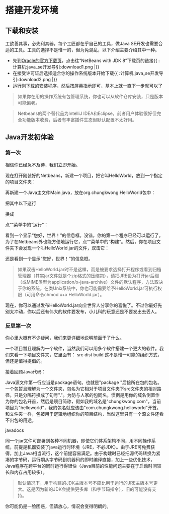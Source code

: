 # 搭建开发环境 #
## 下载和安装 ##

工欲善其事，必先利其器。每个工匠都在乎自己的工具，做Java SE开发也需要合适的工具。工具的选择不是惟一的，但为免混乱，以下介绍主要介绍其中一种。

  - 先到[Oracle的官方下载页](http://www.oracle.com/technetwork/java/javase/downloads/index.html)，点击往“NetBeans with JDK 8”下载页的链接{{ :计算机:java_se开发导引:download1.png |}}
  - 在接受许可证后选择适合你的操作系统版本开始下载{{ :计算机:java_se开发导引:download2.png |}}
  - 运行刚下载的安装程序，然后按屏幕指示即可，基本上就一直下一步就可以了

> 如果你在用的操作系统有包管理系统，你也可以从软件仓库安装，只是版本可能偏老。

> Netbeans的两个替代品为IntelliJ IDEA和Eclipse，前者用户体验很好但完全功能版本收费，后者有丰富插件生态但默认配置不太好用。

## Java开发初体验 ##

### 第一次 ###

相信你已经急不及待，我们立即开始。

现在打开刚装好的Netbeans，新建一个项目，把它叫HelloWorld，放到一个指定的项目文件夹：


再新建一个Java主文件Main.java，放在org.chungkwong.HelloWorld包中：



把其中以下这行

 

换成

 

点“”菜单中的“运行”：



看到一个显示“您好，世界！”的信息框。没错，你的第一个程序已经可以运行了。为了在Netbeans外也能方便地运行它，点“”菜单中的“构建”。然后，你在项目文件夹下会发现一个叫HelloWorld.jar的文件，双击它：



还是看到一个显示“您好，世界！”的信息框。

> 如果双击HelloWorld.jar时不是这样，而是被要求选择打开程序或看到归档管理器（其实jar文件就是个zip格式的压缩包），请把JRE设为打开jar后缀（或MIME类型为application/x-java-archive）文件的默认程序，方法取决于你的系统。在类Unix系统中，你也可能需要给予HelloWorld.jar可执行权限（可用命令chmod u+x HelloWorld.jar）。

现在，你可以通过发布HelloWorld.jar向全世界人分享你的喜悦了。不过你最好先别太冲动，你以后还有伟大的软件要发布，小儿科的玩意还是不要发出去丢人。

### 反思第一次 ###

你心里大概有不少疑问，我们来更详细地说明前面干了什么。

一个项目暂且理解为一个软件，当然我们可以用多个软件搭建一个更大的软件。我们来看一下项目文件夹，它里面有：
src
dist
build
这不是惟一可能的组织方式，但还是值得提倡的。

接着回顾Java代码：





Java源文件第一行应当是package语句。也就是"package "后接所在包的包名。一个包暂且理解为一个文件夹，包名为它相对于项目文件夹下src文件夹的相对路径，只是分隔符换成了句号"."。为防与人家的包同名，惯例是用你的域名倒置作为你的包名开首，然后是项目简称，假如我的域名是"chungkwong.com"，当前项目为"helloworld"，我的包名就应该由"com.chungkwong.helloworld"开首。和文件夹一样，包被用于逻辑地组织你的项目结构，当然这里只有一个源文件还看不出包的用途。



javadocs

同一个jar文件可部署到各种不同机器，即使它们体系架构不同，用不同操作系统，前提是机器安装了java运行时环境（JRE，不必JDK）。由于JRE可免费获得，加上Java相当流行，这个前提容易满足。由于构建时已经把源代码转换为紧凑的字节码，运行期从字节码到机器码的即时编译直接，加上一些优化技术，Java程序在跨平台的同时运行得很快（Java目前的性能问题主要在于启动时间较长和内存占用较多）。

>默认情况下，用于构建的JDK主版本号不应比用于运行的JRE主版本号更大。这是因为新的JDK会提供更多库（和字节码指令），旧的可能没有支持。

你可能仍是一脸困惑，但请放心，情况会变得明朗的。